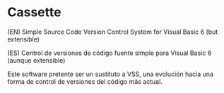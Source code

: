 # Cassette

(EN)
Simple Source Code Version Control System for Visual Basic 6 (but extensible)

(ES)
Control de versiones de código fuente simple para Visual Basic 6 (aunque extensible)

Este software pretente ser un sustituto a VSS, una evolución hacia una forma de control de versiones del código más actual.
